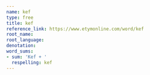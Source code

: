 ```yaml
---
name: kef
type: free
title: kef
reference_link: https://www.etymonline.com/word/kef
root_name: 
root_language: 
denotation: 
word_sums:
- sum: 'Kef + '
  respelling: kef
---
```

